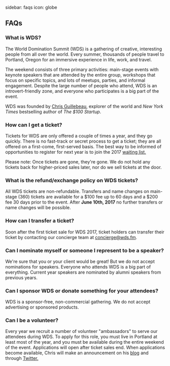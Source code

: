 sidebar: faqs
icon: globe

## FAQs

<a name="what-is-wds"></a>

### What is WDS?

The World Domination Summit (WDS) is a gathering of creative, interesting people from all over the world. Every summer, thousands of people travel to Portland, Oregon for an immersive experience in life, work, and travel.

The weekend consists of three primary activities: main-stage events with keynote speakers that are attended by the entire group, workshops that focus on specific topics, and lots of meetups, parties, and informal engagement. Despite the large number of people who attend, WDS is an introvert-friendly zone, and everyone who participates is a big part of the event.

WDS was founded by <a href="http://chrisguillebeau.com" target="blank"> Chris Guillebeau</a>, explorer of the world and *New York Times* bestselling author of *The $100 Startup*.

<div class="line-canvas"></div>

<a name="getting-tickets"></a>

### How can I get a ticket?

<!-- <b>Sorry, main-stage tickets for WDS 2016 have sold out. But it's not too late to join us!</b> 

This year we're extending the WDS activities into the days before and after the immersive weekend event and inviting even more people to participate in the WDS experience. This new experience is called "WDS Connect." It <em>doesn't</em> include theater access, but it <em>does</em> allow you to attend special activities, your choice of hundreds of meetups, and even the spectactular closing party. 

<strong> <a href="/connect">Get your WDS Connect ticket now!</a></strong>

As with main-stage (now called WDS 360) tickets, all WDS Connect tickets are offered on a first-come, first-served basis. 

-->

Tickets for WDS are only offered a couple of times a year, and they go quickly. There is no fast-track or secret process to get a ticket; they are all offered on a first-come, first-served basis. The best way to be informed of opportunities to register for next year is to join the 2017 <a href="http://worlddominationsummit.com/register">waiting list.</a> 

Please note: Once tickets are gone, they're gone. We do not hold any tickets back for higher-priced sales later, nor do we sell tickets at the door.

<div class="line-canvas"></div>

<a name="refunds-exchanges"></a>

### What is the refund/exchange policy on WDS tickets?

All WDS tickets are non-refundable. Transfers and name changes on main-stage (360) tickets are available for a $100 fee up to 60 days and a $200 fee 30 days prior to the event. After **June 10th, 2017** no further transfers or name changes will be possible.

<div class="line-canvas"></div>

<a name="ticket-transfers"></a>

### How can I transfer a ticket?

Soon after the first ticket sale for WDS 2017, ticket holders can transfer their ticket by contacting our concierge team at <a href="mailto:concierge@wds.fm">concierge@wds.fm</a>.
<!-- Due to the complexity of planning involved to make WDS as special as possible, we do not allow ticket transfers after June 10th (30 days prior to WDS).-->

<div class="line-canvas"></div>

<a name="speaker-nominations"></a>

### Can I nominate myself or someone I represent to be a speaker?

We're sure that you or your client would be great! But we do not accept nominations for speakers. Everyone who attends WDS is a big part of everything. Current year speakers are nominated by alumni speakers from previous years. 

<div class="line-canvas"></div>

<a name="sponshorship"></a>

### Can I sponsor WDS or donate something for your attendees?

WDS is a sponsor-free, non-commercial gathering. We do not accept advertising or sponsored products.

<div class="line-canvas"></div>

<a name="volunteering"></a>

### Can I be a volunteer?

Every year we recruit a number of volunteer "ambassadors" to serve our attendees during WDS. To apply for this role, you must live in Portland at least most of the year, and you must be available during the entire weekend of the event. Applications will open after ticket sales end. When applications become available, Chris will make an announcement on his <a href="http://chrisguillebeau.com/">blog</a> and through <a href="https://twitter.com/chrisguillebeau">Twitter.</a>

<div class="line-canvas"></div>
